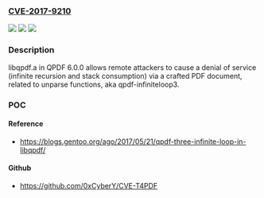 ### [CVE-2017-9210](https://cve.mitre.org/cgi-bin/cvename.cgi?name=CVE-2017-9210)
![](https://img.shields.io/static/v1?label=Product&message=n%2Fa&color=blue)
![](https://img.shields.io/static/v1?label=Version&message=n%2Fa&color=blue)
![](https://img.shields.io/static/v1?label=Vulnerability&message=n%2Fa&color=brighgreen)

### Description

libqpdf.a in QPDF 6.0.0 allows remote attackers to cause a denial of service (infinite recursion and stack consumption) via a crafted PDF document, related to unparse functions, aka qpdf-infiniteloop3.

### POC

#### Reference
- https://blogs.gentoo.org/ago/2017/05/21/qpdf-three-infinite-loop-in-libqpdf/

#### Github
- https://github.com/0xCyberY/CVE-T4PDF

